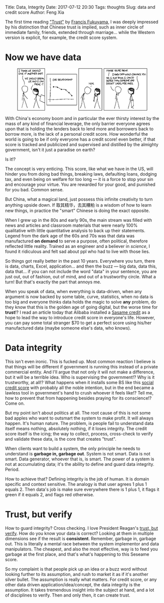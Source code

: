 Title: Data, Integrity 
Date: 2017-07-12 20:30
Tags: thoughts
Slug: data and credit score
Author: Feng Xia

The first time reading ["Trust"][1] by [Francis Fukuyama][2], I was
deeply impressed by his distinction that Chinese trust is implied,
such as inner circle of immediate family, friends, extended through
marriage... while the Western version is explicit, for example, the
credit score system.

[1]: https://www.amazon.com/Trust-Social-Virtues-Creation-Prosperity/dp/0684825252
[2]: https://en.wikipedia.org/wiki/Francis_Fukuyama

# Now we have data

<figure class="col l8 m12 s12 center">
  <img src="images/data%20and%20love.png"/>
</figure>

With China's economy boom and in particular the ever thirsty
interest by the mass of any kind of financial leverage, the only
barrier everyone agrees upon that is holding the lenders back to lend
more and borrowers back to borrow more, is the lack of a personal credit
score. <span class="myhighlight">How wonderful the world is going to
be if only everyone has a credit score!</span> even better, if that
score is tracked and publicized and supervised and distilled by the
almighty government, isn't it just a paradise on earth?

Is it!?

The concept is very enticing. This score, like what we have in the US,
will hinder you from doing bad things, breaking laws, defaulting
loans, dodging tax, and even being on welfare for too long &mdash; it
is a force to stop your sin and encourage your virtue. You are
rewarded for your good, and punished for you bad. Common sense.

But China, what a magical land, just possess this infinite creativity to
turn anything upside down. If 取其精华，去其糟粕
is a wisdom of how to learn new things, in practice the "smart"
Chinese is doing the exact opposite. 

When I grew up in the 80s and early 90s, the main stream was filled
with news and articles and classroom materials that were nearly 100%
qualitative with little quantitative analysis to back up
their statements. Legend from the dark age of the 60s and 70s was that
data was manufactured **on demand** to serve a purpose, often
political, therefore reflected little reality. Trained as an engineer
and a believer in _science_, I found it ridiculous and felt sad about
ppl who had to live with those lies.

So things got really better in the past 10 years. Everywhere you turn,
there is data, charts, Excel, application... and then the buzz &mdash;
big data, data this, data that... if you can not include the word "data"
in your sentence, you are just out, out of fashion, out of mind, and
out of a trustworthy circle. What a turn! But that's exactly the part
that annoys me.

When you speak of data, when everything is data-driven, when any
argument is now backed by some table, curve, statistics, when no data
is too big and everyone thinks data holds the magic to solve **any**
problem, do they know that this is the golden age of going digital,
but the worse time for **trust**!? I read an article today that
Alibaba installed a [Sasame credit][3] as a hope to lead the way to
introduce credit score in everyone's life. However, you can pay some
total stranger $70 to get a perfect score using his/her manufactured
data (maybe someone else's data, who knows). 

[3]: https://en.wikipedia.org/wiki/Sesame_Credit

# Data integrity

This isn't even ironic. This is fucked up. Most common reaction I
believe is that things will be different if government is running this
instead of a private commercial entity. And I'll argue that not only
it will not make a difference, but it will be a terrible idea. Who is
supervising the government!? Why is it trustworthy, at all!? What
happens when it installs some BS like this [social credit score][4]
with probably all the noble intention, but in the end became a lawless
tool in government's hand to crush whoever it feels like!? Tell me,
how to prevent that from happening besides praying for its
conscience!? Come on.

[4]: https://www.wsj.com/articles/chinas-new-tool-for-social-control-a-credit-rating-for-everything-1480351590

But my point isn't about politics at all. The root cause of this is
not some bad apples who want to outsmart the system to make profit. It
will always happen. It's human nature. The problem, is <span
class="myhighlgiht">people fail to understand data itself means
nothing, absolutely nothing, if it loses integrity</span>. The credit
score itself is the icing; the way to collect, process, cross-check to
verify and validate these data, is the core that creates "trust".

When clients want to build a system, the only principle he needs to
understand is **garbage in, garbage out**. System is not smart. Data
is not smart. Data generator, whoever that is, is smart. The power of a
system is not at accumulating data; it's the ability to <span
class="myhighlight">define and guard</span> data integrity. Period.

How to achieve that? Defining integrity is the job of human. It is
domain specific and context sensitive. The analogy is that user agrees
1 plus 1 equals 2. Then data's job is make sure everywhere there is 1
plus 1, it flags it green if it equals 2, and flags red otherwise. 

# Trust, but verify

How to guard integrity? Cross checking. I love President Reagan's
[trust, but verify][5]. How do you know your data is correct? Looking
at them in multiple dimensions see if the result is
**consistent**. Remember, garbage in, garbage out. This is literally a
mental race between the system implementor and data manipulators. The
cheapest, and also the most effective, way is to feed you garbage at
the first place, and that's what's happening to this Seseame score.

[5]: https://en.wikipedia.org/wiki/Trust,_but_verify

So my complaint is that people pick up an idea or a buzz word without
looking further to its assumption, and rush to market it as if it's
another silver bullet. The assumption is really what matters. For
credit score, or any other data driven application/idea/concept, the
data integrity is the assumption. It takes tremendous insight into the
subject at hand, and a lot of disciplines to verify. Then and only
then, it can create trust.
